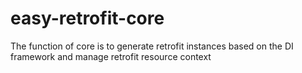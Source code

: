 # easy-retrofit-core
The function of core is to generate retrofit instances based on the DI framework and manage retrofit resource context

